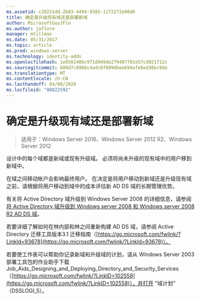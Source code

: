 ```yaml
---
ms.assetid: c20231dd-2b83-4494-9385-1172272e00d6
title: 确定是升级现有域还是部署新域
author: MicrosoftGuyJFlo
ms.author: joflore
manager: mtillman
ms.date: 05/31/2017
ms.topic: article
ms.prod: windows-server
ms.technology: identity-adds
ms.openlocfilehash: 1e058240bc971d949de279407701e57cd021712c
ms.sourcegitcommit: b00d7c8968c4adc8f699dbee694afe6ed36bc9de
ms.translationtype: MT
ms.contentlocale: zh-CN
ms.lasthandoff: 04/08/2020
ms.locfileid: "80822592"
---
```

# <a name="determining-whether-to-upgrade-existing-domains-or-deploy-new-domains"></a>确定是升级现有域还是部署新域

>适用于：Windows Server 2016、Windows Server 2012 R2、Windows Server 2012

设计中的每个域都是新域或现有升级域。 必须将尚未升级的现有域中的用户移到新域中。  
  
在域之间移动帐户会影响最终用户。 在决定是将用户移动到新域还是升级现有域之前，请根据将用户移动到域中的成本评估新 AD DS 域的长期管理优势。  
  
有关将 Active Directory 域升级到 Windows Server 2008 的详细信息，请参阅[将 Active Directory 域升级到 Windows server 2008 和 Windows server 2008 R2 AD DS 域](https://technet.microsoft.com/library/cc731188.aspx)。  
  
若要详细了解如何在林内部和林之间重新构建 AD DS 域，请参阅 Active Directory 迁移工具版本3.1 迁移指南（[https://go.microsoft.com/fwlink/?LinkId=93678](https://go.microsoft.com/fwlink/?LinkId=93678)）。  
  
若要使工作表可以帮助你记录新域和升级域的计划，请从 Windows Server 2003 部署工具包的作业助手下载 Job_Aids_Designing_and_Deploying_Directory_and_Security_Services （[https://go.microsoft.com/fwlink/?LinkID=102558](https://go.microsoft.com/fwlink/?LinkID=102558)），并打开 "域计划" （DSSLOGI_5）。  
  



